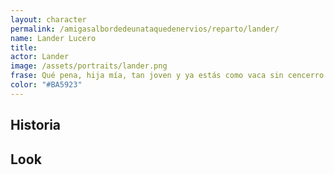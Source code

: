```yaml
---
layout: character
permalink: /amigasalbordedeunataquedenervios/reparto/lander/
name: Lander Lucero
title: 
actor: Lander 
image: /assets/portraits/lander.png
frase: Qué pena, hija mía, tan joven y ya estás como vaca sin cencerro.
color: "#BA5923"
---
```


## Historia



## Look

